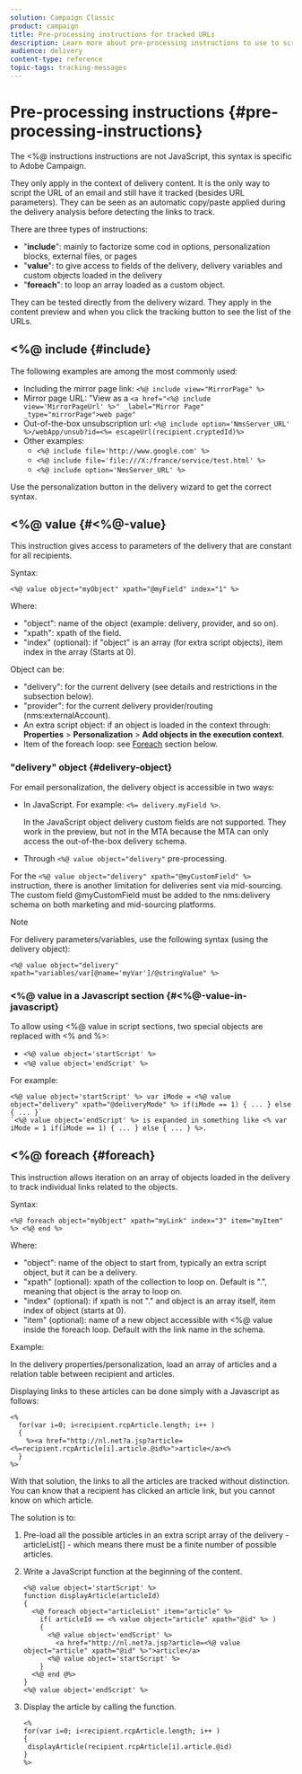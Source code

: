 ```yaml
---
solution: Campaign Classic
product: campaign
title: Pre-processing instructions for tracked URLs
description: Learn more about pre-processing instructions to use to script the URL of an email and still have it tracked.
audience: delivery
content-type: reference
topic-tags: tracking-messages
---
```


# Pre-processing instructions {#pre-processing-instructions}

The <%@ instructions instructions are not JavaScript, this syntax is specific to Adobe Campaign.

They only apply in the context of delivery content. It is the only way to script the URL of an email and still have it tracked (besides URL parameters). They can be seen as an automatic copy/paste applied during the delivery analysis before detecting the links to track.

There are three types of instructions:

* "**include**": mainly to factorize some cod in options, personalization blocks, external files, or pages
* "**value**": to give access to fields of the delivery, delivery variables and custom objects loaded in the delivery
* "**foreach**": to loop an array loaded as a custom object.

They can be tested directly from the delivery wizard. They apply in the content preview and when you click the tracking button to see the list of the URLs.

## <%@ include {#include}

The following examples are among the most commonly used:

* Including the mirror page link: `<%@ include view="MirrorPage" %>`
* Mirror page URL: "View as a `<a href="<%@ include view='MirrorPageUrl' %>" _label="Mirror Page" _type="mirrorPage">web page"`
* Out-of-the-box unsubscription url: `<%@ include option='NmsServer_URL' %>/webApp/unsub?id=<%= escapeUrl(recipient.cryptedId)%>`
* Other examples:
  * `<%@ include file='http://www.google.com' %>`
  * `<%@ include file='file:///X:/france/service/test.html' %>`
  * `<%@ include option='NmsServer_URL' %>`

Use the personalization button in the delivery wizard to get the correct syntax.

## <%@ value {#<%@-value}

This instruction gives access to parameters of the delivery that are constant for all recipients.

Syntax:

`<%@ value object="myObject" xpath="@myField" index="1" %>`

Where:

* "object": name of the object (example: delivery, provider, and so on).
* "xpath": xpath of the field.
* "index" (optional): if "object" is an array (for extra script objects), item index in the array (Starts at 0).

Object can be:

* "delivery": for the current delivery (see details and restrictions in the subsection below).
* "provider": for the current delivery provider/routing (nms:externalAccount).
* An extra script object: if an object is loaded in the context through: **Properties** > **Personalization** > **Add objects in the execution context**.
* Item of the foreach loop: see [Foreach](#foreach) section below.

### "delivery" object {#delivery-object}

For email personalization, the delivery object is accessible in two ways:

* In JavaScript. For example: `<%= delivery.myField %>`.

  In the JavaScript object delivery custom fields are not supported. They work in the preview, but not in the MTA because the MTA can only access the out-of-the-box delivery schema.

* Through `<%@ value object="delivery"` pre-processing.

For the `<%@ value object="delivery" xpath="@myCustomField" %>` instruction, there is another limitation for deliveries sent via mid-sourcing. The custom field @myCustomField must be added to the nms:delivery schema on both marketing and mid-sourcing platforms.

>[!NOTE]
>
>For delivery parameters/variables, use the following syntax (using the delivery object):
>
>`<%@ value object="delivery" xpath="variables/var[@name='myVar']/@stringValue" %>`

### <%@ value in a Javascript section {#<%@-value-in-javascript}

To allow using <%@ value in script sections, two special objects are replaced with <% and %>:

* `<%@ value object='startScript' %>`
* `<%@ value object='endScript' %>`

For example:

```
<%@ value object='startScript' %> var iMode = <%@ value object="delivery" xpath="@deliveryMode" %> if(iMode == 1) { ... } else { ... }`
`<%@ value object='endScript' %> is expanded in something like <% var iMode = 1 if(iMode == 1) { ... } else { ... } %>.
```

## <%@ foreach {#foreach}

This instruction allows iteration on an array of objects loaded in the delivery to track individual links related to the objects.

Syntax:

`<%@ foreach object="myObject" xpath="myLink" index="3" item="myItem" %> <%@ end %>`

Where:

* "object": name of the object to start from, typically an extra script object, but it can be a delivery.
* "xpath" (optional): xpath of the collection to loop on. Default is ".", meaning that object is the array to loop on.
* "index" (optional): if xpath is not "." and object is an array itself, item index of object (starts at 0).
* "item" (optional): name of a new object accessible with <%@ value inside the foreach loop. Default with the link name in the schema.

Example:

In the delivery properties/personalization, load an array of articles and a relation table between recipient and articles.

Displaying links to these articles can be done simply with a Javascript as follows:

```
<%
  for(var i=0; i<recipient.rcpArticle.length; i++ )
  {
    %><a href="http://nl.net?a.jsp?article=<%=recipient.rcpArticle[i].article.@id%>">article</a><%
  }
%>
```

With that solution, the links to all the articles are tracked without distinction. You can know that a recipient has clicked an article link, but you cannot know on which article.

The solution is to:

1. Pre-load all the possible articles in an extra script array of the delivery - articleList[] - which means there must be a finite number of possible articles.
1. Write a JavaScript function at the beginning of the content.

    ```
    <%@ value object='startScript' %>
    function displayArticle(articleId)
    {
      <%@ foreach object="articleList" item="article" %>
        if( articleId == <% value object="article" xpath="@id" %> ) 
        {
          <%@ value object='endScript' %>
            <a href="http://nl.net?a.jsp?article=<%@ value object="article" xpath="@id" %>">article</a>
          <%@ value object='startScript' %>
        } 
      <%@ end @%>
    }
    <%@ value object='endScript' %>
    ```
1. Display the article by calling the function.

    ```
    <%
    for(var i=0; i<recipient.rcpArticle.length; i++ )
    {
     displayArticle(recipient.rcpArticle[i].article.@id)
    }
    %>
    ```

